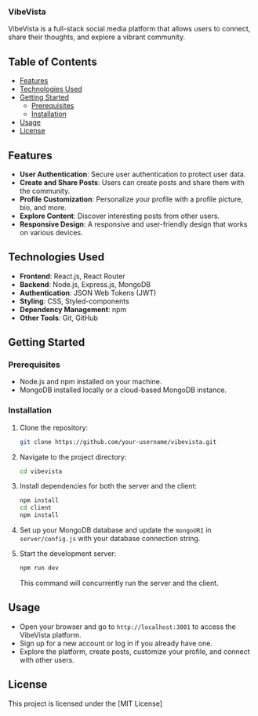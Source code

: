 ### VibeVista

VibeVista is a full-stack social media platform that allows users to connect, share their thoughts, and explore a vibrant community.

## Table of Contents

- [Features](#features)
- [Technologies Used](#technologies-used)
- [Getting Started](#getting-started)
  - [Prerequisites](#prerequisites)
  - [Installation](#installation)
- [Usage](#usage)
- [License](#license)

## Features

- **User Authentication**: Secure user authentication to protect user data.
- **Create and Share Posts**: Users can create posts and share them with the community.
- **Profile Customization**: Personalize your profile with a profile picture, bio, and more.
- **Explore Content**: Discover interesting posts from other users.
- **Responsive Design**: A responsive and user-friendly design that works on various devices.

## Technologies Used

- **Frontend**: React.js, React Router
- **Backend**: Node.js, Express.js, MongoDB
- **Authentication**: JSON Web Tokens (JWT)
- **Styling**: CSS, Styled-components
- **Dependency Management**: npm
- **Other Tools**: Git, GitHub

## Getting Started

### Prerequisites

- Node.js and npm installed on your machine.
- MongoDB installed locally or a cloud-based MongoDB instance.

### Installation

1. Clone the repository:

   ```bash
   git clone https://github.com/your-username/vibevista.git
   ```

2. Navigate to the project directory:

   ```bash
   cd vibevista
   ```

3. Install dependencies for both the server and the client:

   ```bash
   npm install
   cd client
   npm install
   ```

4. Set up your MongoDB database and update the `mongoURI` in `server/config.js` with your database connection string.

5. Start the development server:

   ```bash
   npm run dev
   ```

   This command will concurrently run the server and the client.

## Usage

- Open your browser and go to `http://localhost:3001` to access the VibeVista platform.
- Sign up for a new account or log in if you already have one.
- Explore the platform, create posts, customize your profile, and connect with other users.

## License

This project is licensed under the [MIT License]
